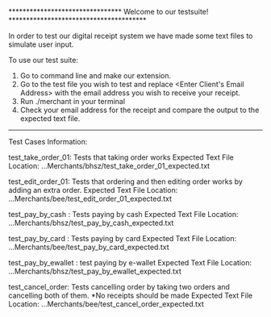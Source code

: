 ******************************** Welcome to our testsuite! ***************************************

In order to test our digital receipt system we have made some text files to simulate user input.

To use our test suite:
1. Go to command line and make our extension.
2. Go to the test file you wish to test and replace <Enter Client's Email Address>
with the email address you wish to receive your receipt.
3. Run ./merchant <filename of test> in your terminal
4. Check your email address for the receipt and compare the output to the expected text file.

***************************************************************************************************

Test Cases Information:

test_take_order_01: Tests that taking order works
Expected Text File Location: ...Merchants/bhsz/test_take_order_01_expected.txt

test_edit_order_01: Tests that ordering and then editing order works by adding an extra order.
Expected Text File Location: ...Merchants/bee/test_edit_order_01_expected.txt

test_pay_by_cash : Tests paying by cash
Expected Text File Location: ...Merchants/bhsz/test_pay_by_cash_expected.txt

test_pay_by_card : Tests paying by card
Expected Text File Location: ...Merchants/bee/test_pay_by_card_expected.txt

test_pay_by_ewallet : test paying by e-wallet
Expected Text File Location: ...Merchants/bhsz/test_pay_by_ewallet_expected.txt

test_cancel_order: Tests cancelling order by taking two orders and cancelling both of them.
*No receipts should be made
Expected Text File Location: ...Merchants/bee/test_cancel_order_expected.txt
